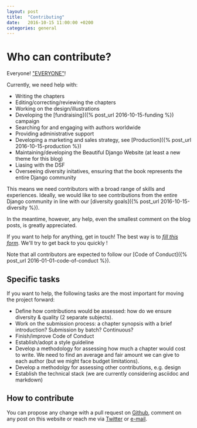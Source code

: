 ```yaml
---
layout: post
title:  "Contributing"
date:   2016-10-15 11:00:00 +0200
categories: general
---
```



# Who can contribute?

Everyone! ["EVERYONE"](https://www.youtube.com/watch?v=MrTsuvykUZk "The Professional -- Everyone")!

Currently, we need help with:

- Writing the chapters
- Editing/correcting/reviewing the chapters
- Working on the design/illustrations
- Developing the [fundraising]({% post_url 2016-10-15-funding %}) campaign
- Searching for and engaging with authors worldwide
- Providing administrative support
- Developing a marketing and sales strategy, see [Production]({% post_url 2016-10-15-production %})
- Maintaining/developing the Beautiful Django Website (at least a new theme for this blog)
- Liasing with the DSF
- Overseeing diversity initatives, ensuring that the book represents the entire Django community

This means we need contributors with a broad range of skills and experiences. Ideally, we would like to see contributions from the entire Django community in line with our [diversity goals]({% post_url 2016-10-15-diversity %}).

In the meantime, however, any help, even the smallest comment on the blog posts, is greatly appreciated.

If you want to help for anything, get in touch! The best way is to [*fill this form*](https://goo.gl/forms/e7SgxGtt4unHQaCh1). We'll try to get back to you quickly !

Note that all contributors are expected to follow our [Code of Conduct]({% post_url 2016-01-01-code-of-conduct %}).

## Specific tasks

If you want to help, the following tasks are the most important for moving the project forward:

- Define how contributions would be assessed: how do we ensure diversity & quality (2 separate subjects).
- Work on the submission process: a chapter synopsis with a brief introduction? Submission by batch? Continuous?
- Finish/improve Code of Conduct
- Establish/adopt a style guideline
- Develop a methodology for assessing how much a chapter would cost to write. We need to find an average and fair amount we can give to each author (but we might face budget limitations).
- Develop a methodolgy for assessing other contributions, e.g. design
- Establish the technical stack (we are currently considering asciidoc and markdown)

## How to contribute

You can propose any change with a pull request on [Github](https://github.com/beautifuldjango "Beautiful Django GitHub repo"), comment on any post on this website or reach me via [Twitter](https://twitter.com/Adrien_Brunet) or [e-mail](mailto:brunet.adrien@gmail.com).

